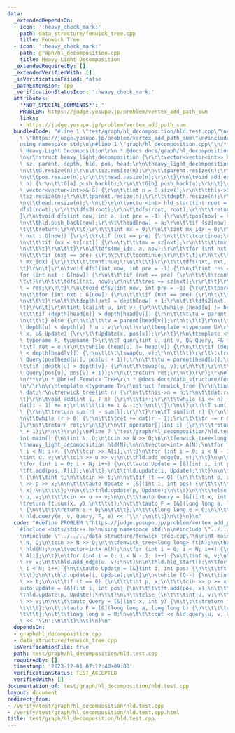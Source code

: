 ```yaml
---
data:
  _extendedDependsOn:
  - icon: ':heavy_check_mark:'
    path: data_structure/fenwick_tree.cpp
    title: Fenwick Tree
  - icon: ':heavy_check_mark:'
    path: graph/hl_decomposition.cpp
    title: Heavy-Light Decomposition
  _extendedRequiredBy: []
  _extendedVerifiedWith: []
  _isVerificationFailed: false
  _pathExtension: cpp
  _verificationStatusIcon: ':heavy_check_mark:'
  attributes:
    '*NOT_SPECIAL_COMMENTS*': ''
    PROBLEM: https://judge.yosupo.jp/problem/vertex_add_path_sum
    links:
    - https://judge.yosupo.jp/problem/vertex_add_path_sum
  bundledCode: "#line 1 \"test/graph/hl_decomposition/hld.test.cpp\"\n#define PROBLEM\
    \ \"https://judge.yosupo.jp/problem/vertex_add_path_sum\"\n#include <bits/stdc++.h>\n\
    using namespace std;\n\n#line 1 \"graph/hl_decomposition.cpp\"\n/**\r\n * @brief\
    \ Heavy-Light Decomposition\r\n * @docs docs/graph/hl_decomposition.md\r\n*/\r\
    \n\r\nstruct heavy_light_decomposition {\r\n\tvector<vector<int>> G;\r\n\tvector<int>\
    \ sz, parent, depth, hld, pos, head;\r\n\theavy_light_decomposition(int n) {\r\
    \n\t\tG.resize(n);\r\n\t\tsz.resize(n);\r\n\t\tparent.resize(n);\r\n\t\tdepth.resize(n);\r\
    \n\t\tpos.resize(n);\r\n\t\thead.resize(n);\r\n\t}\r\n\tvoid add_edge(int a, int\
    \ b) {\r\n\t\tG[a].push_back(b);\r\n\t\tG[b].push_back(a);\r\n\t}\r\n\theavy_light_decomposition(const\
    \ vector<vector<int>>& G) {\r\n\t\tint n = G.size();\r\n\t\tthis->G = G;\r\n\t\
    \tsz.resize(n);\r\n\t\tparent.resize(n);\r\n\t\tdepth.resize(n);\r\n\t\tpos.resize(n);\r\
    \n\t\thead.resize(n);\r\n\t}\r\n\tvector<int> hld_start(int root = 0) {\r\n\t\t\
    dfs1(root);\r\n\t\tdfs2(root);\r\n\t\tdfs(root, root);\r\n\t\treturn hld;\r\n\t\
    }\r\n\tvoid dfs(int now, int a, int pre = -1) {\r\n\t\tpos[now] = hld.size();\r\
    \n\t\thld.push_back(now);\r\n\t\thead[now] = a;\r\n\t\tif (sz[now] == 1) {\r\n\
    \t\t\treturn;\r\n\t\t}\r\n\t\tint mx = 0;\r\n\t\tint mx_idx = 0;\r\n\t\tfor (int\
    \ nxt : G[now]) {\r\n\t\t\tif (nxt == pre) {\r\n\t\t\t\tcontinue;\r\n\t\t\t}\r\
    \n\t\t\tif (mx < sz[nxt]) {\r\n\t\t\t\tmx = sz[nxt];\r\n\t\t\t\tmx_idx = nxt;\r\
    \n\t\t\t}\r\n\t\t}\r\n\t\tdfs(mx_idx, a, now);\r\n\t\tfor (int nxt : G[now]) {\r\
    \n\t\t\tif (nxt == pre) {\r\n\t\t\t\tcontinue;\r\n\t\t\t}\r\n\t\t\tif (nxt ==\
    \ mx_idx) {\r\n\t\t\t\tcontinue;\r\n\t\t\t}\r\n\t\t\tdfs(nxt, nxt, now);\r\n\t\
    \t}\r\n\t}\r\n\tvoid dfs1(int now, int pre = -1) {\r\n\t\tint res = 1;\r\n\t\t\
    for (int nxt : G[now]) {\r\n\t\t\tif (nxt == pre) {\r\n\t\t\t\tcontinue;\r\n\t\
    \t\t}\r\n\t\t\tdfs1(nxt, now);\r\n\t\t\tres += sz[nxt];\r\n\t\t}\r\n\t\tsz[now]\
    \ = res;\r\n\t}\r\n\tvoid dfs2(int now, int pre = -1) {\r\n\t\tparent[now] = pre;\r\
    \n\t\tfor (int nxt : G[now]) {\r\n\t\t\tif (nxt == pre) {\r\n\t\t\t\tcontinue;\r\
    \n\t\t\t}\r\n\t\t\tdepth[nxt] = depth[now] + 1;\r\n\t\t\tdfs2(nxt, now);\r\n\t\
    \t}\r\n\t}\r\n\tint lca(int u, int v) {\r\n\t\twhile (head[u] != head[v]) {\r\n\
    \t\t\tif (depth[head[u]] > depth[head[v]]) {\r\n\t\t\t\tu = parent[head[u]];\r\
    \n\t\t\t} else {\r\n\t\t\t\tv = parent[head[v]];\r\n\t\t\t}\r\n\t\t}\r\n\t\treturn\
    \ depth[u] < depth[v] ? u : v;\r\n\t}\r\n\ttemplate <typename U>\r\n\tvoid update(int\
    \ x, U& Update) {\r\n\t\tUpdate(x, pos[x]);\r\n\t}\r\n\ttemplate <typename Q,\
    \ typename F, typename T>\r\n\tT query(int u, int v, Q& Query, F& f, T e) {\r\n\
    \t\tT ret = e;\r\n\t\twhile (head[u] != head[v]) {\r\n\t\t\tif (depth[head[u]]\
    \ < depth[head[v]]) {\r\n\t\t\t\tswap(u, v);\r\n\t\t\t}\r\n\t\t\tret = f(ret,\
    \ Query(pos[head[u]], pos[u] + 1));\r\n\t\t\tu = parent[head[u]];\r\n\t\t}\r\n\
    \t\tif (depth[u] > depth[v]) {\r\n\t\t\tswap(u, v);\r\n\t\t}\r\n\t\tret = f(ret,\
    \ Query(pos[u], pos[v] + 1));\r\n\t\treturn ret;\r\n\t}\r\n};\r\n#line 1 \"data_structure/fenwick_tree.cpp\"\
    \n/**\r\n * @brief Fenwick Tree\r\n * @docs docs/data_structure/fenwick_tree.md\r\
    \n*/\r\n\r\ntemplate <typename T>\r\nstruct fenwick_tree {\r\n\tint n;\r\n\tvector<T>\
    \ dat;\r\n\tfenwick_tree(int n) {\r\n\t\tthis->n = n;\r\n\t\tdat.resize(n);\r\n\
    \t}\r\n\tvoid add(int i, T x) {\r\n\t\ti++;\r\n\t\twhile (i <= n) {\r\n\t\t\t\
    dat[i - 1] += x;\r\n\t\t\ti += i & -i;\r\n\t\t}\r\n\t}\r\n\tT sum(int l, int r)\
    \ {\r\n\t\treturn sum(r) - sum(l);\r\n\t}\r\n\tT sum(int r) {\r\n\t\tT ret = 0;\r\
    \n\t\twhile (r > 0) {\r\n\t\t\tret += dat[r - 1];\r\n\t\t\tr -= r & -r;\r\n\t\t\
    }\r\n\t\treturn ret;\r\n\t}\r\n\tT operator[](int i) {\r\n\t\treturn sum(i, i\
    \ + 1);\r\n\t}\r\n};\n#line 7 \"test/graph/hl_decomposition/hld.test.cpp\"\n\n\
    int main() {\n\tint N, Q;\n\tcin >> N >> Q;\n\n\tfenwick_tree<long long> ft(N);\n\
    \theavy_light_decomposition hld(N);\n\n\tvector<int> A(N);\n\tfor (int i = 0;\
    \ i < N; i++) {\n\t\tcin >> A[i];\n\t}\n\tfor (int i = 0; i < N - 1; i++) {\n\t\
    \tint u, v;\n\t\tcin >> u >> v;\n\t\thld.add_edge(u, v);\n\t}\n\n\thld.hld_start();\n\
    \tfor (int i = 0; i < N; i++) {\n\t\tauto Update = [&](int i, int pos) {\n\t\t\
    \tft.add(pos, A[i]);\n\t\t};\n\t\thld.update(i, Update);\n\t}\n\n\twhile (Q--)\
    \ {\n\t\tint t;\n\t\tcin >> t;\n\n\t\tif (t == 0) {\n\t\t\tint p, x;\n\t\t\tcin\
    \ >> p >> x;\n\n\t\t\tauto Update = [&](int i, int pos) {\n\t\t\t\tft.add(pos,\
    \ x);\n\t\t\t};\n\n\t\t\thld.update(p, Update);\n\t\t}\n\n\t\telse {\n\t\t\tint\
    \ u, v;\n\t\t\tcin >> u >> v;\n\n\t\t\tauto Query = [&](int x, int y) {\n\t\t\t\
    \treturn ft.sum(x, y);\n\t\t\t};\n\t\t\tauto F = [&](long long a, long long b)\
    \ {\n\t\t\t\treturn a + b;\n\t\t\t};\n\t\t\tlong long e = 0;\n\n\t\t\tcout <<\
    \ hld.query(u, v, Query, F, e) << '\\n';\n\t\t}\n\t}\n}\n"
  code: "#define PROBLEM \"https://judge.yosupo.jp/problem/vertex_add_path_sum\"\n\
    #include <bits/stdc++.h>\nusing namespace std;\n\n#include \"../../../graph/hl_decomposition.cpp\"\
    \n#include \"../../../data_structure/fenwick_tree.cpp\"\n\nint main() {\n\tint\
    \ N, Q;\n\tcin >> N >> Q;\n\n\tfenwick_tree<long long> ft(N);\n\theavy_light_decomposition\
    \ hld(N);\n\n\tvector<int> A(N);\n\tfor (int i = 0; i < N; i++) {\n\t\tcin >>\
    \ A[i];\n\t}\n\tfor (int i = 0; i < N - 1; i++) {\n\t\tint u, v;\n\t\tcin >> u\
    \ >> v;\n\t\thld.add_edge(u, v);\n\t}\n\n\thld.hld_start();\n\tfor (int i = 0;\
    \ i < N; i++) {\n\t\tauto Update = [&](int i, int pos) {\n\t\t\tft.add(pos, A[i]);\n\
    \t\t};\n\t\thld.update(i, Update);\n\t}\n\n\twhile (Q--) {\n\t\tint t;\n\t\tcin\
    \ >> t;\n\n\t\tif (t == 0) {\n\t\t\tint p, x;\n\t\t\tcin >> p >> x;\n\n\t\t\t\
    auto Update = [&](int i, int pos) {\n\t\t\t\tft.add(pos, x);\n\t\t\t};\n\n\t\t\
    \thld.update(p, Update);\n\t\t}\n\n\t\telse {\n\t\t\tint u, v;\n\t\t\tcin >> u\
    \ >> v;\n\n\t\t\tauto Query = [&](int x, int y) {\n\t\t\t\treturn ft.sum(x, y);\n\
    \t\t\t};\n\t\t\tauto F = [&](long long a, long long b) {\n\t\t\t\treturn a + b;\n\
    \t\t\t};\n\t\t\tlong long e = 0;\n\n\t\t\tcout << hld.query(u, v, Query, F, e)\
    \ << '\\n';\n\t\t}\n\t}\n}\n"
  dependsOn:
  - graph/hl_decomposition.cpp
  - data_structure/fenwick_tree.cpp
  isVerificationFile: true
  path: test/graph/hl_decomposition/hld.test.cpp
  requiredBy: []
  timestamp: '2023-12-01 07:12:40+09:00'
  verificationStatus: TEST_ACCEPTED
  verifiedWith: []
documentation_of: test/graph/hl_decomposition/hld.test.cpp
layout: document
redirect_from:
- /verify/test/graph/hl_decomposition/hld.test.cpp
- /verify/test/graph/hl_decomposition/hld.test.cpp.html
title: test/graph/hl_decomposition/hld.test.cpp
---
```

